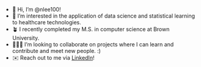 - 👋 Hi, I’m @nlee100!
- 👀 I’m interested in the application of data science and statistical learning to healthcare technologies.
- 🪴 I recently completed my M.S. in computer science at Brown University.
- 👩🏻‍💻 I’m looking to collaborate on projects where I can learn and contribute and meet new people. :)
- ✉️ Reach out to me via [LinkedIn](https://www.linkedin.com/in/nlee100/)!

<!---
nlee100/nlee100 is a ✨ special ✨ repository because its `README.md` (this file) appears on your GitHub profile.
You can click the Preview link to take a look at your changes.
--->
